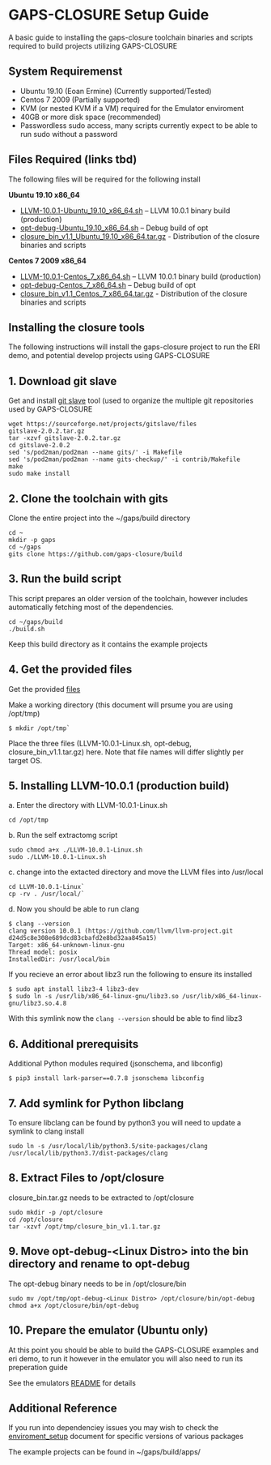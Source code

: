 # GAPS-CLOSURE Setup Guide

A basic guide to installing the gaps-closure toolchain binaries and scripts required to build projects utilizing GAPS-CLOSURE

## System Requiremenst

* Ubuntu 19.10 (Eoan Ermine) (Currently supported/Tested)
* Centos 7 2009 (Partially supported)
* KVM (or nested KVM if a VM) required for the Emulator enviroment
* 40GB or more disk space (recommended)
* Passwordless sudo access, many scripts currently expect to be able to run sudo without a password

## Files Required (links tbd)

<a name="file-list"/>
The following files will be required for the following install

<b>Ubuntu 19.10 x86_64</b>
* [LLVM-10.0.1-Ubuntu_19.10_x86_64.sh](https://github.com/gaps-closure/capo/releases/download/v1.1/LLVM-10.0.1-Ubuntu_19.10_x86_64.sh) – LLVM 10.0.1 binary build (production)
* [opt-debug-Ubuntu_19.10_x86_64.sh](https://github.com/gaps-closure/capo/releases/download/v1.1/opt-debug-Ubuntu_19.10_x86_64.sh) – Debug build of opt
* [closure_bin_v1.1_Ubuntu_19.10_x86_64.tar.gz](https://github.com/gaps-closure/build/releases/download/v1.1/closure_bin_v1.1_Ubuntu_19.10_x86_64.tar.gz) - Distribution of the closure binaries and scripts

<b>Centos 7 2009 x86_64</b>
* [LLVM-10.0.1-Centos_7_x86_64.sh](https://github.com/gaps-closure/capo/releases/download/v1.1/LLVM-10.0.1-Centos_7_x86_64.sh) – LLVM 10.0.1 binary build (production)
* [opt-debug-Centos_7_x86_64.sh](https://github.com/gaps-closure/capo/releases/download/v1.1/opt-debug-Centos_7_x86_64.sh) – Debug build of opt
* [closure_bin_v1.1_Centos_7_x86_64.tar.gz](https://github.com/gaps-closure/build/releases/download/v1.1/closure_bin_v1.1_Centos_7_x86_64.tar.gz) - Distribution of the closure binaries and scripts

## Installing the closure tools


The following instructions will install the gaps-closure project to run the ERI demo, and potential develop projects using GAPS-CLOSURE

## 1. Download git slave

Get and install [git slave](http://gitslave.sourceforge.net/) tool (used to organize the multiple git repositories used by GAPS-CLOSURE

```shell
wget https://sourceforge.net/projects/gitslave/files
gitslave-2.0.2.tar.gz
tar -xzvf gitslave-2.0.2.tar.gz
cd gitslave-2.0.2
sed 's/pod2man/pod2man --name gits/' -i Makefile
sed 's/pod2man/pod2man --name gits-checkup/' -i contrib/Makefile
make
sudo make install
```

## 2. Clone the toolchain with gits

Clone the entire project into the ~/gaps/build directory

```shell
cd ~
mkdir -p gaps
cd ~/gaps
gits clone https://github.com/gaps-closure/build
```

## 3. Run the build script

This script prepares an older version of the toolchain, however includes automatically fetching most of the dependencies.

```shell
cd ~/gaps/build
./build.sh
```

Keep this build directory as it contains the example projects

## 4. Get the provided files

Get the provided [files](#file-list)


Make a working directory (this document will prsume you are using /opt/tmp)

```shell
$ mkdir /opt/tmp`
```

Place the three files (LLVM-10.0.1-Linux.sh, opt-debug, closure_bin_v1.1.tar.gz) here. Note that file names will differ slightly per target OS.

## 5. Installing LLVM-10.0.1 (production build)

a. Enter the directory with LLVM-10.0.1-Linux.sh

```shell
cd /opt/tmp
```

b. Run the self extractomg script

```shell
sudo chmod a+x ./LLVM-10.0.1-Linux.sh
sudo ./LLVM-10.0.1-Linux.sh
```

c. change into the extacted directory and move the LLVM files into /usr/local

```shell
cd LLVM-10.0.1-Linux`
cp -rv . /usr/local/`
```

d. Now you should be able to run clang
```shell
$ clang --version
clang version 10.0.1 (https://github.com/llvm/llvm-project.git d24d5c8e308e689dcd83cbafd2e8bd32aa845a15)
Target: x86_64-unknown-linux-gnu
Thread model: posix
InstalledDir: /usr/local/bin
```

If you recieve an error about libz3 run the following to ensure its installed
```shell
$ sudo apt install libz3-4 libz3-dev
$ sudo ln -s /usr/lib/x86_64-linux-gnu/libz3.so /usr/lib/x86_64-linux-gnu/libz3.so.4.8
```

With this symlink now the `clang --version` should be able to find libz3

## 6. Additional prerequisits

Additional Python modules required (jsonschema, and libconfig)
```shell
$ pip3 install lark-parser==0.7.8 jsonschema libconfig
```

## 7. Add symlink for Python libclang

To ensure libclang can be found by python3 you will need to update a symlink to clang install
```shell
sudo ln -s /usr/local/lib/python3.5/site-packages/clang /usr/local/lib/python3.7/dist-packages/clang
```

## 8. Extract Files to /opt/closure

closure_bin.tar.gz needs to be extracted to /opt/closure
```shell
sudo mkdir -p /opt/closure
cd /opt/closure
tar -xzvf /opt/tmp/closure_bin_v1.1.tar.gz
```

## 9. Move opt-debug-\<Linux Distro\> into the bin directory and rename to opt-debug

The opt-debug binary needs to be in /opt/closure/bin
```shell
sudo mv /opt/tmp/opt-debug-<Linux Distro> /opt/closure/bin/opt-debug
chmod a+x /opt/closure/bin/opt-debug
```

## 10. Prepare the emulator (Ubuntu only)

At this point you should be able to build the GAPS-CLOSURE examples and eri demo, to run it however in the emulator you will also need to run its preperation guide

See the emulators [README](https://github.com/gaps-closure/emu/blob/master/README.md) for details

## Additional Reference

If you run into dependenciey issues you may wish to check the [enviroment_setup](https://github.com/gaps-closure/build/blob/master/environment_setup.md) document for specific versions of various packages

The example projects can be found in ~/gaps/build/apps/
